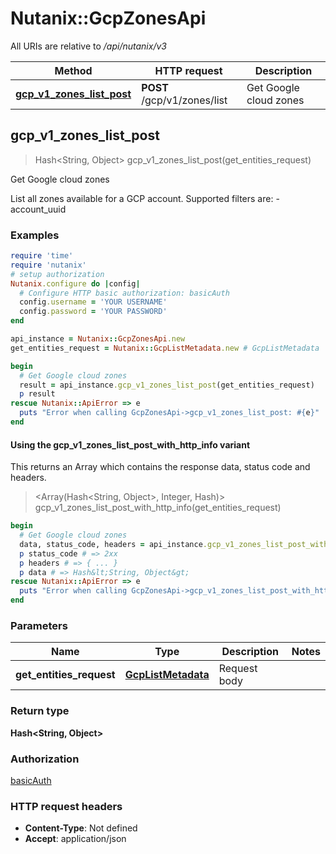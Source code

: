 # Nutanix::GcpZonesApi

All URIs are relative to */api/nutanix/v3*

| Method | HTTP request | Description |
| ------ | ------------ | ----------- |
| [**gcp_v1_zones_list_post**](GcpZonesApi.md#gcp_v1_zones_list_post) | **POST** /gcp/v1/zones/list | Get Google cloud zones |


## gcp_v1_zones_list_post

> Hash&lt;String, Object&gt; gcp_v1_zones_list_post(get_entities_request)

Get Google cloud zones

List all zones available for a GCP account. Supported filters are: - account_uuid 

### Examples

```ruby
require 'time'
require 'nutanix'
# setup authorization
Nutanix.configure do |config|
  # Configure HTTP basic authorization: basicAuth
  config.username = 'YOUR USERNAME'
  config.password = 'YOUR PASSWORD'
end

api_instance = Nutanix::GcpZonesApi.new
get_entities_request = Nutanix::GcpListMetadata.new # GcpListMetadata | Request body

begin
  # Get Google cloud zones
  result = api_instance.gcp_v1_zones_list_post(get_entities_request)
  p result
rescue Nutanix::ApiError => e
  puts "Error when calling GcpZonesApi->gcp_v1_zones_list_post: #{e}"
end
```

#### Using the gcp_v1_zones_list_post_with_http_info variant

This returns an Array which contains the response data, status code and headers.

> <Array(Hash&lt;String, Object&gt;, Integer, Hash)> gcp_v1_zones_list_post_with_http_info(get_entities_request)

```ruby
begin
  # Get Google cloud zones
  data, status_code, headers = api_instance.gcp_v1_zones_list_post_with_http_info(get_entities_request)
  p status_code # => 2xx
  p headers # => { ... }
  p data # => Hash&lt;String, Object&gt;
rescue Nutanix::ApiError => e
  puts "Error when calling GcpZonesApi->gcp_v1_zones_list_post_with_http_info: #{e}"
end
```

### Parameters

| Name | Type | Description | Notes |
| ---- | ---- | ----------- | ----- |
| **get_entities_request** | [**GcpListMetadata**](GcpListMetadata.md) | Request body |  |

### Return type

**Hash&lt;String, Object&gt;**

### Authorization

[basicAuth](../README.md#basicAuth)

### HTTP request headers

- **Content-Type**: Not defined
- **Accept**: application/json

